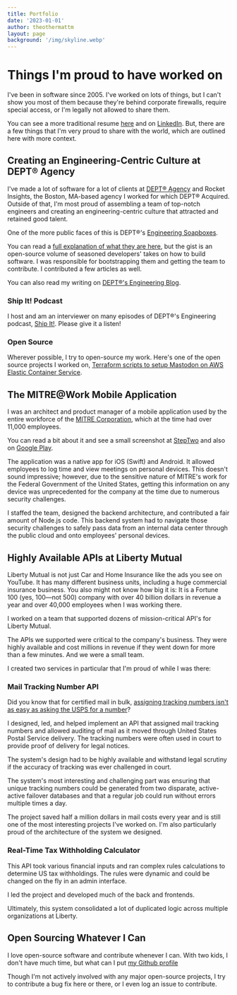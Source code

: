 ```yaml
---
title: Portfolio
date: '2023-01-01'
author: theothermattm
layout: page
background: '/img/skyline.webp'
---
```

# Things I'm proud to have worked on

I've been in software since 2005. I've worked on lots of things, but I can't show you most of them because they're behind corporate firewalls, require special access, or I'm legally not allowed to share them. 

You can see a more traditional resume [here](/assets/resume-latest.pdf) and on [LinkedIn](https://linkedin.com/u/theothermattm). But, there are a few things that I'm very proud to share with the world, which are outlined here with more context.

## Creating an Engineering-Centric Culture at DEPT® Agency

I've made a lot of software for a lot of clients at [DEPT® Agency](https://deptagency.com) and Rocket Insights, the Boston, MA-based agency I worked for which DEPT® Acquired. Outside of that, I'm most proud of assembling a team of top-notch engineers and creating an engineering-centric culture that attracted and retained good talent.

One of the more public faces of this is DEPT®'s [Engineering Soapboxes](https://github.com/deptagency/engineering-soapboxes).

You can read a [full explanation of what they are here](https://engineering.deptagency.com/introducing-web-blueprint-our-practices-for-web-development), but the gist is an open-source volume of seasoned developers' takes on how to build software. I was responsible for bootstrapping them and getting the team to contribute. I contributed a few articles as well.

You can also read my writing on [DEPT®'s Engineering Blog](https://engineering.deptagency.com/author/matt-merrill).

### Ship It! Podcast

I host and am an interviewer on many episodes of DEPT®'s Engineering podcast, [Ship It!](https://shipit.io). Please give it a listen!

### Open Source 

Wherever possible, I try to open-source my work. Here's one of the open source projects I worked on, [Terraform scripts to setup Mastodon on AWS Elastic Container Service](https://github.com/deptagency/mastodon-terraform-aws-ecs).

## The MITRE@Work Mobile Application

I was an architect and product manager of a mobile application used by the entire workforce of the [MITRE Corporation](https://www.mitre.org/), which at the time had over 11,000 employees.

You can read a bit about it and see a small screenshot at [StepTwo](https://www.steptwo.com.au/award-winner/mitre-corporation-creating-a-mobile-app-to-get-things-done/) and also on [Google Play](https://play.google.com/store/apps/details?id=org.mitre.mobile.arcadia&hl=en_US&gl=US&pli=1).

The application was a native app for iOS (Swift) and Android. It allowed employees to log time and view meetings on personal devices. This doesn't sound impressive; however, due to the sensitive nature of MITRE's work for the Federal Government of the United States, getting this information on any device was unprecedented for the company at the time due to numerous security challenges.

I staffed the team, designed the backend architecture, and contributed a fair amount of Node.js code. This backend system had to navigate those security challenges to safely pass data from an internal data center through the public cloud and onto employees' personal devices.

## Highly Available APIs at Liberty Mutual

Liberty Mutual is not just Car and Home Insurance like the ads you see on YouTube. It has many different business units, including a huge commercial insurance business. You also might not know how big it is: It is a Fortune 100 (yes, 100—not 500) company with over 40 billion dollars in revenue a year and over 40,000 employees when I was working there.

I worked on a team that supported dozens of mission-critical API's for Liberty Mutual.

The APIs we supported were critical to the company's business. They were highly available and cost millions in revenue if they went down for more than a few minutes. And we were a small team. 

I created two services in particular that I'm proud of while I was there:

### Mail Tracking Number API

Did you know that for certified mail in bulk, [assigning tracking numbers isn't as easy as asking the USPS for a number](https://postalpro.usps.com/shipping/bulk-proof-delivery-program)?  

I designed, led, and helped implement an API that assigned mail tracking numbers and allowed auditing of mail as it moved through United States Postal Service delivery. The tracking numbers were often used in court to provide proof of delivery for legal notices.

The system's design had to be highly available and withstand legal scrutiny if the accuracy of tracking was ever challenged in court.

The system's most interesting and challenging part was ensuring that unique tracking numbers could be generated from two disparate, active-active failover databases and that a regular job could run without errors multiple times a day.

The project saved half a million dollars in mail costs every year and is still one of the most interesting projects I've worked on. I'm also particularly proud of the architecture of the system we designed.

### Real-Time Tax Withholding Calculator

This API took various financial inputs and ran complex rules calculations to determine US tax withholdings. The rules were dynamic and could be changed on the fly in an admin interface. 

I led the project and developed much of the back and frontends.

Ultimately, this system consolidated a lot of duplicated logic across multiple organizations at Liberty.


## Open Sourcing Whatever I Can

I love open-source software and contribute whenever I can. With two kids, I don't have much time, but what can I put [my Github profile](https://github.com/theothermattm?tab=repositories&q=&type=&language=&sort=stargazers)

Though I'm not actively involved with any major open-source projects, I try to contribute a bug fix here or there, or I even log an issue to contribute.



